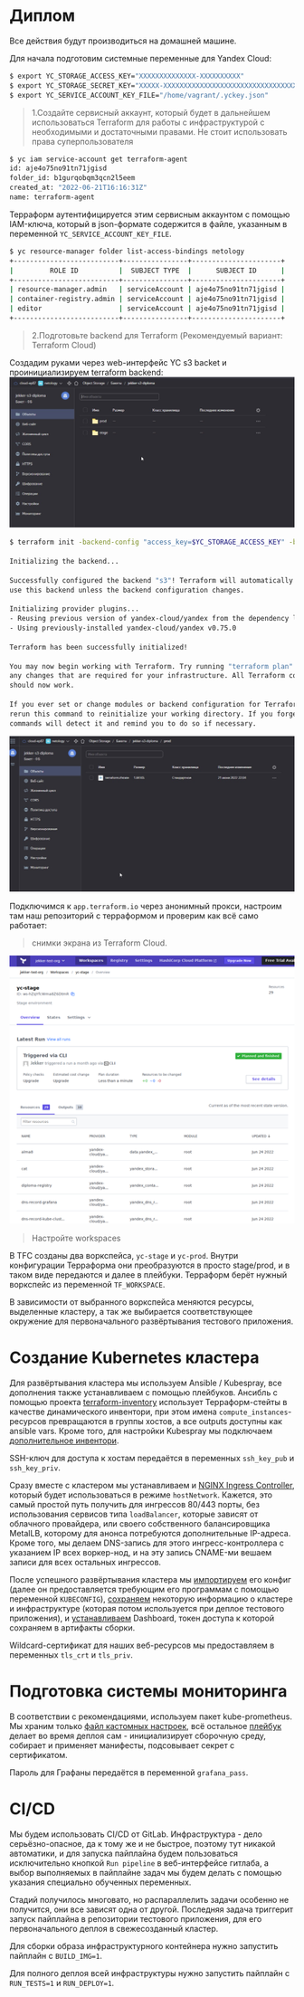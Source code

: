 # Диплом

Все действия будут производиться на домашней машине.

Для начала подготовим системные переменные для Yandex Cloud:

```bash
$ export YC_STORAGE_ACCESS_KEY="XXXXXXXXXXXXXX-XXXXXXXXXX"
$ export YC_STORAGE_SECRET_KEY="XXXXX-XXXXXXXXXXXXXXXXXXXXXXXXXXXXXXXXXXXXXX"
$ export YC_SERVICE_ACCOUNT_KEY_FILE="/home/vagrant/.yckey.json"
```
>1.Создайте сервисный аккаунт, который будет в дальнейшем использоваться Terraform для работы с инфраструктурой с необходимыми и достаточными правами. Не стоит использовать права суперпользователя
```bash
$ yc iam service-account get terraform-agent
id: aje4o75no91tn71jgisd
folder_id: b1gurqobqm3qcn2l5eem
created_at: "2022-06-21T16:16:31Z"
name: terraform-agent
```
Терраформ аутентифицируется этим сервисным аккаунтом с помощью IAM-ключа, который в json-формате содержится в файле, указанным в переменной `YC_SERVICE_ACCOUNT_KEY_FILE`.
```bash
$ yc resource-manager folder list-access-bindings netology
+--------------------------+----------------+----------------------+
|         ROLE ID          |  SUBJECT TYPE  |      SUBJECT ID      |
+--------------------------+----------------+----------------------+
| resource-manager.admin   | serviceAccount | aje4o75no91tn71jgisd |
| container-registry.admin | serviceAccount | aje4o75no91tn71jgisd |
| editor                   | serviceAccount | aje4o75no91tn71jgisd |
+--------------------------+----------------+----------------------+
```
>2.Подготовьте backend для Terraform (Рекомендуемый вариант: Terraform Cloud)

Создадим руками через web-интерфейс YC s3 backet и проинициализируем terraform backend:
![](https://github.com/Jekker600/diplom/blob/main/1.jpg)

```bash
$ terraform init -backend-config "access_key=$YC_STORAGE_ACCESS_KEY" -backend-config "secret_key=$YC_STORAGE_SECRET_KEY"

Initializing the backend...

Successfully configured the backend "s3"! Terraform will automatically
use this backend unless the backend configuration changes.

Initializing provider plugins...
- Reusing previous version of yandex-cloud/yandex from the dependency lock file
- Using previously-installed yandex-cloud/yandex v0.75.0

Terraform has been successfully initialized!

You may now begin working with Terraform. Try running "terraform plan" to see
any changes that are required for your infrastructure. All Terraform commands
should now work.

If you ever set or change modules or backend configuration for Terraform,
rerun this command to reinitialize your working directory. If you forget, other
commands will detect it and remind you to do so if necessary.
```
![](https://github.com/Jekker600/diplom/blob/main/2.jpg)

Подключимся к `app.terraform.io` через анонимный прокси, настроим там наш репозиторий с терраформом и проверим как всё само работает:

>снимки экрана из Terraform Cloud.

![](https://github.com/Jekker600/diplom/blob/main/diploma-tfc.png)

>Настройте workspaces

В TFC созданы два воркспейса, `yc-stage` и `yc-prod`. Внутри конфигурации Терраформа они преобразуются в просто stage/prod, и в таком виде передаются и далее в плейбуки. Терраформ берёт нужный воркспейс из переменной `TF_WORKSPACE`.

В зависимости от выбранного воркспейса меняются ресурсы, выделенные кластеру, а так же выбирается соответствующее окружение для первоначального развёртывания тестового приложения.

# Создание Kubernetes кластера

Для развёртывания кластера мы используем Ansible / Kubespray, все дополнения также устанавливаем с помощью плейбуков.
Ансибль с помощью проекта [terraform-inventory](https://github.com/adammck/terraform-inventory) использует Терраформ-стейты в качестве динамического инвентори, при этом имена `compute_instances`-ресурсов превращаются в группы хостов, а все outputs доступны как ansible vars. Кроме того, для настройки Kubespray мы подключаем [дополнительное инвентори](https://github.com/Jekker600/diplom/tree/main/custom-inventory).

SSH-ключ для доступа к хостам передаётся в переменных `ssh_key_pub` и `ssh_key_priv`.

Сразу вместе с кластером мы устанавливаем и [NGINX Ingress Controller](https://github.com/Jekker600/diplom/blob/main/custom-inventory/group_vars/k8s_cluster/ingress_controller.yml), который будет использоваться в режиме `hostNetwork`. Кажется, это самый простой путь получить для ингрессов 80/443 порты, без использования сервисов типа `loadBalancer`, которые зависят от облачного провайдера, или своего собственного балансировщика MetalLB, которому для анонса потребуются дополнительные IP-адреса.
Кроме того, мы делаем DNS-запись для этого ингресс-контроллера с указанием IP всех воркер-нод, и на эту запись CNAME-ми вешаем записи для всех остальных ингрессов.

После успешного развёртывания кластера мы [импортируем](https://github.com/Jekker600/diplom/blob/main/playbooks/import-cluster-config.yaml) его конфиг (далее он предоставляется требующим его программам с помощью переменной `KUBECONFIG`), [сохраняем](https://github.com/Jekker600/diplom/blob/main/playbooks/save-infra-info.yaml) некоторую информацию о кластере и инфраструктуре (которая потом используется при деплое тестового приложения), и [устанавливаем](https://github.com/Jekker600/diplom/blob/main/playbooks/k8s-dashboard.yaml) Dashboard, токен доступа к которой сохраняем в артифакты сборки.

Wildcard-cертификат для наших веб-ресурсов мы предоставляем в переменных `tls_crt` и `tls_priv`.

# Подготовка cистемы мониторинга

В соответствии с рекомендациями, используем пакет kube-prometheus. Мы храним только [файл кастомных настроек](https://github.com/Jekker600/diplom/blob/main/kube-prometheus/custom-setup.jsonnet), всё остальное [плейбук](https://github.com/Jekker600/diplom/blob/main/playbooks/kube-prometheus.yaml) делает во время деплоя сам - инициализирует сборочную среду, собирает и применяет манифесты, подсовывает секрет с сертификатом.

Пароль для Графаны передаётся в переменной `grafana_pass`.

# CI/CD
Мы будем использовать CI/CD от GitLab. Инфраструктура - дело серьёзно-опасное, да к тому же и не быстрое, поэтому тут никакой автоматики, и для запуска пайплайна будем пользоваться исключительно кнопкой `Run pipeline` в веб-интерфейсе гитлаба, а выбор выполняемых в пайплайне задач мы будем делать с помощью указания специально обученных переменных.

Стадий получилось многовато, но распараллелить задачи особенно не получится, они все зависят одна от другой. Последняя задача триггерит запуск пайплайна в репозитории тестового приложения, для его первоначального деплоя в свежесозданный кластер.

Для сборки образа инфраструктурного контейнера нужно запустить пайплайн с `BUILD_IMG=1`.

Для полного деплоя всей инфраструктуры нужно запустить пайплайн с `RUN_TESTS=1` и `RUN_DEPLOY=1`.
